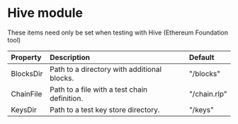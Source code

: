 # Hive module

These items need only be set when testing with Hive \(Ethereum Foundation tool\)

| Property | Description | Default |
| :--- | :--- | :--- |
| BlocksDir | Path to a directory with additional blocks. | "/blocks" |
| ChainFile | Path to a file with a test chain definition. | "/chain.rlp" |
| KeysDir | Path to a test key store directory. | "/keys" |

